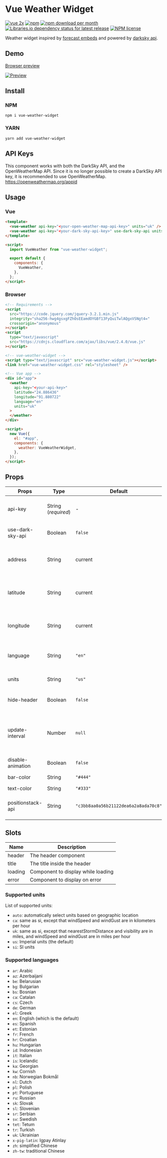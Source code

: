 # Vue Weather Widget

[![vue 2x](https://img.shields.io/badge/vuejs-2.x-brightgreen.svg)](https://vuejs.org/)
[![npm](https://img.shields.io/npm/v/vue-weather-widget)](http://npmjs.com/package/vue-weather-widget)
[![npm download per month](https://img.shields.io/npm/dm/vue-weather-widget)](http://npmjs.com/package/vue-weather-widget)
[![Libraries.io dependency status for latest release](https://img.shields.io/librariesio/release/npm/vue-weather-widget?color=red)](https://raw.githubusercontent.com/dipu-bd/vue-weather-widget/master/package.json)
[![NPM license](https://img.shields.io/npm/l/vue-weather-widget?color=blueviolet)](https://raw.githubusercontent.com/dipu-bd/vue-weather-widget/master/LICENSE)

Weather widget inspired by [forecast embeds](https://blog.darksky.net/forecast-embeds/) and powered by [darksky api](https://darksky.net/dev).

## Demo

[Browser preview](https://dipu-bd.github.io/vue-weather-widget/)

[![Preview](https://raw.githubusercontent.com/dipu-bd/vue-weather-widget/master/other/preview.gif)](https://dipu-bd.github.io/vue-weather-widget/)

## Install

### NPM

```
npm i vue-weather-widget
```

### YARN

```
yarn add vue-weather-widget
```

## API Keys

This component works with both the DarkSky API, and the OpenWeatherMap API. Since it is no longer
possible to create a DarkSky API key, it is recommended to use OpenWeatherMap. https://openweathermap.org/appid

## Usage

### Vue

```html
<template>
  <vue-weather api-key="<your-open-weather-map-api-key>" units="uk" />
  <vue-weather api-key="<your-dark-sky-api-key>" use-dark-sky-api units="uk" />
</template>

<script>
  import VueWeather from "vue-weather-widget";

  export default {
    components: {
      VueWeather,
    },
  };
</script>
```

### Browser

```html
<!-- Requirements -->
<script
  src="https://code.jquery.com/jquery-3.2.1.min.js"
  integrity="sha256-hwg4gsxgFZhOsEEamdOYGBf13FyQuiTwlAQgxVSNgt4="
  crossorigin="anonymous"
></script>
<script
  type="text/javascript"
  src="https://cdnjs.cloudflare.com/ajax/libs/vue/2.4.0/vue.js"
></script>

<!-- vue-weather-widget -->
<script type="text/javascript" src="vue-weather-widget.js"></script>
<link href="vue-weather-widget.css" rel="stylesheet" />

<!-- Vue app -->
<div id="app">
  <weather
    api-key="<your-api-key>"
    latitude="24.886436"
    longitude="91.880722"
    language="en"
    units="uk"
  >
  </weather>
</div>

<script>
  new Vue({
    el: "#app",
    components: {
      weather: VueWeatherWidget,
    },
  });
</script>
```

## Props

| Props             | Type                | Default                              | Description                                                                                                    |
| ----------------- | ------------------- | ------------------------------------ | -------------------------------------------------------------------------------------------------------------- |
| api-key           | String (_required_) | -                                    | Your OpenWeatherMap or Dark Sky API key                                                                        |
| use-dark-sky-api  | Boolean             | `false`                              | Use DarkSky API instead of OpenWeatherMap                                                                      |
| address           | String              | current                              | An address of a location (By default, it will use IP to find address)                                          |
| latitude          | String              | current                              | The latitude of a location (By default, it will use IP to find location)                                       |
| longitude         | String              | current                              | The longitude of a location (By default, it will use IP to find location)                                      |
| language          | String              | `"en"`                               | A list of supported languages are given below.                                                                 |
| units             | String              | `"us"`                               | A list of supported units are given below.                                                                     |
| hide-header       | Boolean             | `false`                              | Whether to show or hide the title bar.                                                                         |
| update-interval   | Number              | `null`                               | Interval in _milliseconds_ to update weather data periodically. Set it to `0` or `null` to disable autoupdate. |
| disable-animation | Boolean             | `false`                              | Use static icons when enabled.                                                                                 |
| bar-color         | String              | `"#444"`                             | Color of the Temparature bar.                                                                                  |
| text-color        | String              | `"#333"`                             | Color of the text.                                                                                             |
| positionstack-api | String              | `"c3bb8aa0a56b21122dea6a2a8ada70c8"` | (optional) You positionstack api key for geocoding.                                                            |

## Slots

| Name    | Description                        |
| ------- | ---------------------------------- |
| header  | The header component               |
| title   | The title inside the header        |
| loading | Component to display while loading |
| error   | Component to display on error      |

### Supported units

List of supported units:

- `auto`: automatically select units based on geographic location
- `ca`: same as si, except that windSpeed and windGust are in kilometers per hour
- `uk`: same as si, except that nearestStormDistance and visibility are in miles, and windSpeed and windGust are in miles per hour
- `us`: Imperial units (the default)
- `si`: SI units

### Supported languages

- `ar`: Arabic
- `az`: Azerbaijani
- `be`: Belarusian
- `bg`: Bulgarian
- `bs`: Bosnian
- `ca`: Catalan
- `cs`: Czech
- `de`: German
- `el`: Greek
- `en`: English (which is the default)
- `es`: Spanish
- `et`: Estonian
- `fr`: French
- `hr`: Croatian
- `hu`: Hungarian
- `id`: Indonesian
- `it`: Italian
- `is`: Icelandic
- `ka`: Georgian
- `kw`: Cornish
- `nb`: Norwegian Bokmål
- `nl`: Dutch
- `pl`: Polish
- `pt`: Portuguese
- `ru`: Russian
- `sk`: Slovak
- `sl`: Slovenian
- `sr`: Serbian
- `sv`: Swedish
- `tet`: Tetum
- `tr`: Turkish
- `uk`: Ukrainian
- `x-pig-latin`: Igpay Atinlay
- `zh`: simplified Chinese
- `zh-tw`: traditional Chinese
